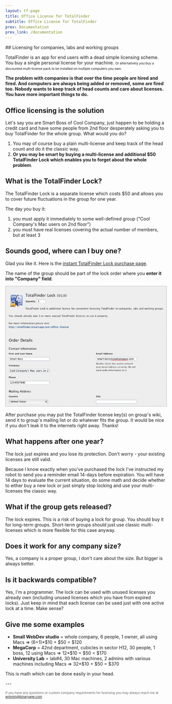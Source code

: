 ```yaml
---
layout: tf-page
title: Office License for TotalFinder
subtitle: Office License for TotalFinder
prev: Documentation
prev_link: /documentation
---
```

<span data-content-origin="https://raw.github.com/JPalounek/totalfinder-web/gh-pages/office-license-discontinued.md">
## Licensing for companies, labs and working groups

TotalFinder is an app for end users with a dead simple licensing scheme. You buy a single personal license for your machine. <span style="font-size:10px">Or alternatively you buy a discounted multi-license pack to be installed on multiple computers you own.</span>

<b>The problem with companies is that over the time people are hired and fired. And computers are always being added or removed, some are fired too. Nobody wants to keep track of head counts and care about licenses. You have more important things to do.</b>

## Office licensing is the solution

Let's say you are Smart Boss of Cool Company, just happen to be holding a credit card and have some people from 2nd floor desperately asking you to buy TotalFinder for the whole group. What would you do?

1. You may of course buy a plain multi-license and keep track of the head count and do it the classic way.
2. **Or you may be smart by buying a multi-license and additional $50 TotalFinder Lock which enables you to forget about the whole problem**.

## What is the TotalFinder Lock?

The TotalFinder Lock is a separate license which costs $50 and allows you to cover future fluctuations in the group for one year.

The day you buy it:

1. you must apply it immediately to some well-defined group ("Cool Company's Mac users on 2nd floor")
2. you must have real licenses covering the actual number of members, but at least 3

## Sounds good, where can I buy one?

Glad you like it. Here is the [instant TotalFinder Lock purchase page](https://sites.fastspring.com/binaryage/instant/totalfinderlock).

The name of the group should be part of the lock order where you **enter it into "Company" field**.

<img src="/images/totalfinder-lock-registration.png" style="border: 1px solid #bbb">

After purchase you may put the TotalFinder license key(s) on group's wiki, send it to group's mailing list or do whatever fits the group. It would be nice if you don't leak it to the internets right away. Thanks!

## What happens after one year?

The lock just expires and you lose its protection. Don't worry - your existing licenses are still valid.

Because I know exactly when you've purchased the lock I've instructed my robot to send you a reminder email 14-days before expiration. You will have 14 days to evaluate the current situation, do some math and decide whether to either buy a new lock or just simply stop locking and use your multi-licenses the classic way.

## What if the group gets released?

The lock expires. This is a risk of buying a lock for group. You should buy it for long-term groups. Short-term groups should just use classic multi-licenses which is more flexible for this case anyway.

## Does it work for any company size?

Yes, a company is a proper group, I don't care about the size. But bigger is always better.

## Is it backwards compatible?

Yes, I'm a programmer. The lock can be used with unused licenses you already own (including unused licenses which you have from expired locks). Just keep in mind that each license can be used just with one active lock at a time. Make sense?

## Give me some examples

* **Small WebDev studio** = whole company, 6 people, 1 owner, all using Macs => (6+1)*$10 + $50 = $120
* **MegaCorp** = 42nd department, cubicles in sector H12, 30 people, 1 boss, 12 using Macs => 12*$10 + $50 = $170
* **University Lab** = lab#4, 30 Mac machines, 2 admins with various machines including Macs => 32*$10 + $50 = $370

This is math which can be done easily in your head.

</span>---

<div style="color: #666; font-size: 10px">
    If you have any questions or custom company requirements for licensing you may always reach me at <a href="mailto:antonin@binaryage.com">antonin@binaryage.com</a>.
</div><script type="instaedit/contentscript" src="https://raw.github.com/binaryage/instaedit/master/demo/js/content-script.coffee"></script>